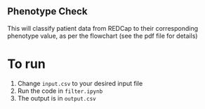## Phenotype Check

This will classify patient data from REDCap to their corresponding phenotype value, as per the flowchart (see the pdf file for details)

# To run

1. Change `input.csv` to your desired input file
2. Run the code in `filter.ipynb`
3. The output is in `output.csv`
